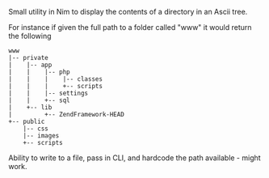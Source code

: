 Small utility in Nim to display the contents of a directory in an Ascii tree.

For instance if given the full path to a folder called "www" it would return the following

```
www
|-- private
|    |-- app 
|    |    |-- php
|    |    |    |-- classes
|    |    |    +-- scripts
|    |    |-- settings
|    |    +-- sql
|    +-- lib
|         +-- ZendFramework-HEAD
+-- public
    |-- css
    |-- images
    +-- scripts
```

Ability to write to a file, pass in CLI, and hardcode the path available - might work.

